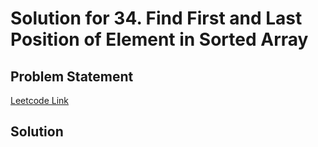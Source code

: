 # Solution for 34. Find First and Last Position of Element in Sorted Array

## Problem Statement

[Leetcode Link](https://leetcode.com/problems/find-first-and-last-position-of-element-in-sorted-array/)

## Solution

```python
